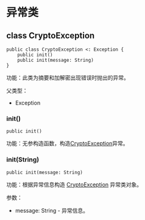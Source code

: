 # 异常类

## class CryptoException

```cangjie
public class CryptoException <: Exception {
    public init()
    public init(message: String)
}
```

功能：此类为摘要和加解密出现错误时抛出的异常。

父类型：

- Exception

### init()

```cangjie
public init()
```

功能：无参构造函数，构造[CryptoException](digest_package_exceptions.md#class-cryptoexception)异常。

### init(String)

```cangjie
public init(message: String)
```

功能：根据异常信息构造 [CryptoException](digest_package_exceptions.md#class-cryptoexception) 异常类对象。

参数：

- message: String - 异常信息。
